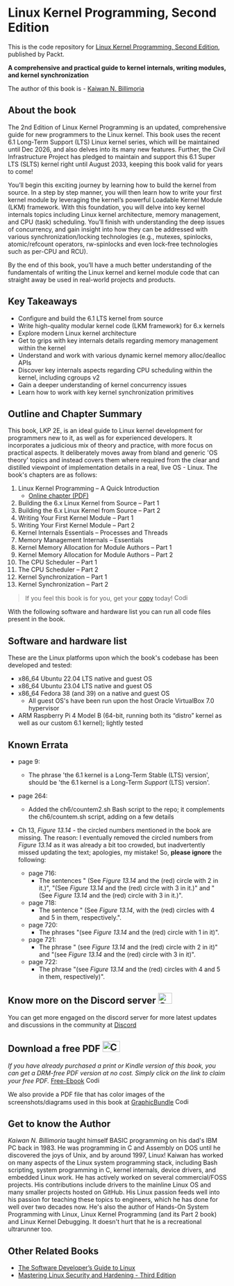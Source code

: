 # Linux Kernel Programming, Second Edition
This is the code repository for [Linux Kernel Programming, Second Edition](https://www.packtpub.com/product/linux-kernel-programming-second-edition/9781803232225), published by Packt.

**A comprehensive and practical guide to kernel internals, writing modules, and kernel synchronization**

The author of this book is - [Kaiwan N. Billimoria](https://in.linkedin.com/in/kaiwanbillimoria) 
## About the book

The 2nd Edition of Linux Kernel Programming is an updated, comprehensive guide for new programmers to the Linux kernel. This book uses the recent 6.1 Long-Term Support (LTS) Linux kernel series, which will be maintained until Dec 2026, and also delves into its many new features. Further, the Civil Infrastructure Project has pledged to maintain and support this 6.1 Super LTS (SLTS) kernel right until August 2033, keeping this book valid for years to come!

You’ll begin this exciting journey by learning how to build the kernel from source. In a step by step manner, you will then learn how to write your first kernel module by leveraging the kernel’s powerful Loadable Kernel Module (LKM) framework. With this foundation, you will delve into key kernel internals topics including Linux kernel architecture, memory management, and CPU (task) scheduling. You’ll finish with understanding the deep issues of concurrency, and gain insight into how they can be addressed with various synchronization/locking technologies (e.g., mutexes, spinlocks, atomic/refcount operators, rw-spinlocks and even lock-free technologies such as per-CPU and RCU).

By the end of this book, you’ll have a much better understanding of the fundamentals of writing the Linux kernel and kernel module code that can straight away be used in real-world projects and products.

## Key Takeaways
- Configure and build the 6.1 LTS kernel from source
- Write high-quality modular kernel code (LKM framework) for 6.x kernels
- Explore modern Linux kernel architecture
- Get to grips with key internals details regarding memory management within the kernel
- Understand and work with various dynamic kernel memory alloc/dealloc APIs
- Discover key internals aspects regarding CPU scheduling within the kernel, including cgroups v2
- Gain a deeper understanding of kernel concurrency issues
- Learn how to work with key kernel synchronization primitives

## Outline and Chapter Summary

This book, LKP 2E, is an ideal guide to Linux kernel development for programmers new to it, as well as for experienced developers. It incorporates a judicious mix of theory and practice, with more focus on practical aspects. It deliberately moves away from bland and generic 'OS theory' topics and instead covers them where required from the clear and distilled viewpoint of implementation details in a real, live OS - Linux.
The book's chapters are as follows:

1. Linux Kernel Programming – A Quick Introduction
    - [Online chapter (PDF)](http://www.packtpub.com/sites/default/files/downloads/9781803232225_Online_Chapter.pdf)
2. Building the 6.x Linux Kernel from Source – Part 1
3. Building the 6.x Linux Kernel from Source – Part 2
4. Writing Your First Kernel Module – Part 1
5. Writing Your First Kernel Module – Part 2
6. Kernel Internals Essentials – Processes and Threads
7. Memory Management Internals – Essentials
8. Kernel Memory Allocation for Module Authors – Part 1
9. Kernel Memory Allocation for Module Authors – Part 2
10. The CPU Scheduler – Part 1
11. The CPU Scheduler – Part 2
12. Kernel Synchronization – Part 1
13. Kernel Synchronization – Part 2


> If you feel this book is for you, get your [copy](https://www.amazon.com/Linux-Kernel-Programming-practical-synchronization/dp/1803232226) today! <img alt="Coding" height="15" width="35"  src="https://media.tenor.com/ex_HDD_k5P8AAAAi/habbo-habbohotel.gif">


With the following software and hardware list you can run all code files present in the book.

## Software and hardware list

These are the Linux platforms upon which the book's codebase has been developed and tested:

- x86_64 Ubuntu 22.04 LTS native and guest OS
- x86_64 Ubuntu 23.04 LTS native and guest OS
- x86_64 Fedora 38 (and 39) on a native and guest OS 
    - All guest OS's have been run upon the host Oracle VirtualBox 7.0 hypervisor
- ARM Raspberry Pi 4 Model B (64-bit, running both its “distro” kernel as well as our custom 6.1 kernel); lightly tested

## Known Errata

- page 9:
    - The phrase 'the 6.1 kernel is a Long-Term Stable (LTS) version', should be
    'the 6.1 kernel is a Long-Term *Support* (LTS) version'.
 - page 264:
    - Added the ch6/countem2.sh Bash script to the repo; it complements the ch6/countem.sh script, adding on a few details

- Ch 13, *Figure 13.14* - the circled numbers mentioned in the book are missing. The reason: I eventually removed the circled numbers from *Figure 13.14* as it was already a bit too crowded, but inadvertently missed updating the text; apologies, my mistake! So, **please ignore** the following:
    - page 716:
        - The sentences " (See *Figure 13.14* and the (red) circle with 2 in it.)", "(See *Figure 13.14* and the (red) circle with 3 in it.)" and " (See *Figure 13.14* and the (red) circle with 3 in it.)".
    - page 718:
        - The sentence " (See *Figure 13.14*, with the (red) circles with 4 and 5 in them, respectively.".
    - page 720:
        - The phrases "(see *Figure 13.14* and the (red) circle with 1 in it)".
    - page 721:
        - The phrase " (see *Figure 13.14* and the (red) circle with 2 in it)" and "(see *Figure 13.14*
and the (red) circle with 3 in it)".
    - page 722:
        - The phrase "(see *Figure 13.14* and the (red) circles with 4 and 5 in them, respectively)".

## Know more on the Discord server <img alt="Coding" height="25" width="32"  src="https://cliply.co/wp-content/uploads/2021/08/372108630_DISCORD_LOGO_400.gif">
You can get more engaged on the discord server for more latest updates and discussions in the community at [Discord](https://packt.link/SecNet)

## Download a free PDF <img alt="Coding" height="25" width="40" src="https://emergency.com.au/wp-content/uploads/2021/03/free.gif">

_If you have already purchased a print or Kindle version of this book, you can get a DRM-free PDF version at no cost. Simply click on the link to claim your free PDF._
[Free-Ebook](https://packt.link/free-ebook/9781803232225) <img alt="Coding" height="15" width="35"  src="https://media.tenor.com/ex_HDD_k5P8AAAAi/habbo-habbohotel.gif">

We also provide a PDF file that has color images of the screenshots/diagrams used in this book at [GraphicBundle]( https://packt.link/gbp/9781803232225) <img alt="Coding" height="15" width="35"  src="https://media.tenor.com/ex_HDD_k5P8AAAAi/habbo-habbohotel.gif">


## Get to know the Author
_Kaiwan N. Billimoria_ taught himself BASIC programming on his dad's IBM PC back in 1983. He was programming in C and Assembly on DOS until he discovered the joys of Unix, and by around 1997, Linux!
Kaiwan has worked on many aspects of the Linux system programming stack, including Bash scripting, system programming in C, kernel internals, device drivers, and embedded Linux work. He has actively worked on several commercial/FOSS projects. His contributions include drivers to the mainline Linux OS and many smaller projects hosted on GitHub. His Linux passion feeds well into his passion for teaching these topics to engineers, which he has done for well over two decades now. He's also the author of Hands-On System Programming with Linux, Linux Kernel Programming (and its Part 2 book) and Linux Kernel Debugging. It doesn't hurt that he is a recreational ultrarunner too.

## Other Related Books
- [The Software Developer’s Guide to Linux](https://www.packtpub.com/product/the-software-developers-guide-to-linux/9781804616925)
- [Mastering Linux Security and Hardening - Third Edition](https://www.packtpub.com/product/mastering-linux-security-and-hardening-third-edition/9781837630516)

